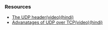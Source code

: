 ### Resources
- [The UDP header(video)(hindi)](https://youtu.be/HF_znV8x9a0)
- [Advanatages of UDP over TCP(video)(hindi)](https://youtu.be/Zs0VixZqgzA)
